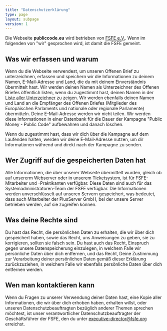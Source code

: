 ```yaml
---
title: "Datenschutzerklärung"
type: page
layout: subpage
version: 1
---
```


Die Webseite **publiccode.eu** wird betrieben von [FSFE 
e.V.](https://fsfe.org/about/legal/imprint.html). Wenn im folgenden von 
"wir" gesprochen wird, ist damit die FSFE gemeint.

## Was wir erfassen und warum

Wenn du die Webseite verwendest, um unseren Offenen Brief zu 
unterzeichnen, erfassen und speichern wir die Informationen zu deinem 
Namen, E-Mail-Adresse und Land, die du mit deinem Einverständnis 
übermittelt hast. Wir werden deinen Namen als Unterzeichner des Offenen 
Briefes öffentlich listen, wenn du zugestimmt hast, deinen Namen in der 
[Liste aller Unterzeichner](/openletter/all-signatures) zu zeigen. Wir 
werden ebenfalls deinen Namen und Land an die Empfänger des Offenen 
Briefes (Mitglieder des Europäischen Parlaments und nationale oder 
regionale Parlamente) übermitteln. Deine E-Mail-Adresse werden wir 
nicht teilen. Wir werden diese Informationen in einer Datenbank für die 
Dauer der Kampagne "Public Money - Public Code" aufbewahren und danach 
löschen.

Wenn du zugestimmt hast, dass wir dich über die Kampagne auf dem 
Laufenden halten, werden wir deine E-Mail-Adresse nutzen, um dir 
Informationen während und direkt nach der Kampagne zu senden.


## Wer Zugriff auf die gespeicherten Daten hat

Alle Informationen, die über unserer Webseite übermittelt wurden, 
gleich ob auf unsererm Webserver oder in unserem Ticketsystem, ist für 
FSFE-Mitarbeiter und -Praktikanten verfügbar. Diese Daten sind auch für 
das Systemadministratoren-Team der FSFE verfügbar. Die Informationen 
werden unverschlüsselt auf unseren Servern gespeichert, was bedeutet, 
dass auch Mitarbeiter der PlusServer GmbH, bei der unsere Server 
betrieben werden, auf sie zugreifen können.

## Was deine Rechte sind

Du hast das Recht, die persönlichen Daten zu erhalten, die wir über 
dich gespeichert haben, sowie das Recht, uns Anweisungen zu geben, sie 
zu korrigieren, sollten sie falsch sein. Du hast auch das Recht, 
Einspruch gegen unsere Datenspeicherung einzulegen, in welchem Falle 
wir persönliche Daten über dich entfernen, und das Recht, Deine 
Zustimmung zur Verarbeitung deiner persönlichen Daten gemäß dieser 
Erklärung zurückzuziehen, in welchem Falle wir ebenfalls persönliche 
Daten über dich entfernen werden.

## Wen man kontaktieren kann

Wenn du Fragen zu unserer Verwendung deiner Daten hast, eine Kopie 
aller Informationen, die wir über dich erhoben haben, erhalten willst, 
oder unseren Datenschutzbeauftragten bezüglich anderer Themen sprechen 
möchtest, ist unser verantwortlicher Datenschutzbeauftragter der 
Geschäftsführer der FSFE, den du unter 
[executive-director@fsfe.org](mailto:executive-director@fsfe.org) 
erreichst.

